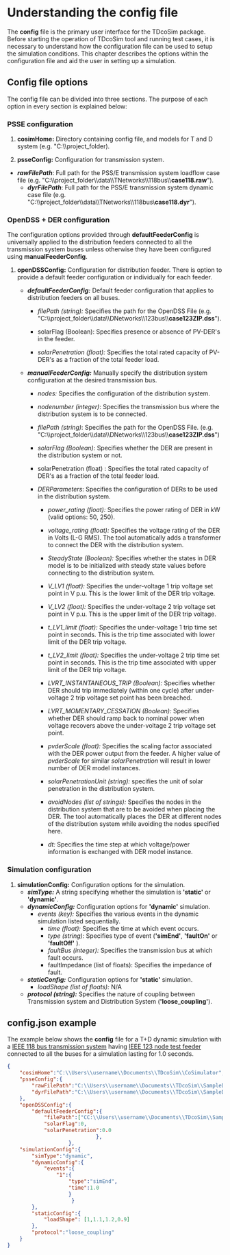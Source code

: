 # Understanding the config file

The **config** file is the primary user interface for the TDcoSim package. Before starting the operation of TDcoSim tool and running test cases, it is necessary to understand how the configuration file can be used to setup the simulation conditions. This chapter describes the options within the configuration file and aid the user in setting up a simulation. 

## Config file options

The config file can be divided into three sections. The purpose of each option in every section is explained below:

### PSSE configuration

1. **cosimHome:** Directory containing config file, and models for T and D system (e.g. "C:\\\project_folder).

2. **psseConfig:** Configuration for  transmission system.
* ***rawFilePath***: Full path for the PSS/E transmission system loadflow case file (e.g. "C:\\\project_folder\\\data\\\TNetworks\\\118bus\\\\**case118.raw**").
   * ***dyrFilePath***: Full path for the PSS/E transmission system dynamic case file (e.g. "C:\\\project_folder\\\data\\\TNetworks\\\118bus\\**case118.dyr**").

### OpenDSS + DER configuration

The configuration options provided through **defaultFeederConfig**  is universally applied to the distribution feeders connected to all the transmission system buses unless otherwise they have been configured using **manualFeederConfig**.

1. **openDSSConfig:** Configuration for distribution feeder. There is option to provide a default feeder configuration or individually for each feeder.
   * ***defaultFeederConfig:*** Default feeder configuration that applies to distribution feeders on all buses.
     * *filePath (string):* Specifies the path for the OpenDSS File (e.g. "C:\\\project_folder\\\data\\\DNetworks\\\123bus\\\\**case123ZIP.dss**").
   
     * solarFlag (Boolean): Specifies presence or absence of PV-DER's in the feeder.
   
     * *solarPenetration (float):* Specifies the total rated capacity of PV-DER's as a fraction of the total feeder load.
   
   * ***manualFeederConfig:*** Manually specify the distribution system configuration at the desired transmission bus.
     * *nodes:* Specifies the configuration of the distribution system.
     * *nodenumber (integer)*: Specifies the transmission bus where the distribution system is to be connected.
   
     * *filePath (string)*: Specifies the path for the OpenDSS File. (e.g. "C:\\\project_folder\\\data\\\DNetworks\\\123bus\\\\**case123ZIP.dss**")
       
     * *solarFlag (Boolean):* Specifies whether the DER are present in the distribution system or not.
     
     * solarPenetration (float) : Specifies the total rated capacity of DER's as a fraction of the total feeder load.
     
     * *DERParameters*: Specifies the configuration of DERs to be used in the distribution system.
       * *power_rating (float):* Specifies the power rating of DER in kW (valid options: 50, 250).
       
       * *voltage_rating (float):* Specifies the voltage rating of the DER in Volts (L-G RMS). The tool automatically adds a transformer to connect the DER with the distribution system.
       
       * *SteadyState (Boolean):* Specifies whether the states in DER model is to be initialized with steady state values before connecting to the distribution system.
         
       * *V_LV1 (float):* Specifies the under-voltage 1 trip voltage set point in V p.u. This is the lower limit of the DER trip voltage.
         
       * *V_LV2 (float):* Specifies the under-voltage 2 trip voltage set point in V p.u. This is the upper limit of the DER trip voltage.
         
       * *t_LV1_limit (float):* Specifies the under-voltage 1 trip time set point in seconds. This is the trip time associated with lower limit of the DER trip voltage.
         
       * *t_LV2_limit (float):* Specifies the under-voltage 2 trip time set point in seconds. This is the trip time associated with upper limit of the DER trip voltage.
         
       * *LVRT_INSTANTANEOUS_TRIP (Boolean):* Specifies whether DER should trip immediately (within one cycle) after under-voltage 2 trip voltage set point has been breached.
       
       * *LVRT_MOMENTARY_CESSATION (Boolean):* Specifies whether DER should ramp back to nominal power when voltage recovers above the under-voltage 2 trip voltage set point.
       
       * *pvderScale (float):* Specifies the scaling factor associated with the DER power output from the feeder. A higher value of *pvderScale* for similar *solarPenetration* will result in lower number of DER model instances.
         
       * *solarPenetrationUnit (string):*  specifies the unit of solar penetration in the distribution system.
         
       * *avoidNodes (list of strings):* Specifies the nodes in the distribution system that are to be avoided when placing the DER. The tool automatically places the DER at different nodes of the distribution system while avoiding the nodes specified here.
         
       * *dt:* Specifies the time step at which voltage/power information is exchanged with DER model instance.
         
### Simulation configuration

1. **simulationConfig:** Configuration options for the simulation.
   * ***simType:*** A string specifying whether the simulation is **'static'** or **'dynamic'**.
   * ***dynamicConfig:*** Configuration options for **'dynamic'** simulation.
     * *events (key):* Specifies the various events in the dynamic simulation listed sequentially.
       * *time (float):* Specifies the time at which event occurs.
       * *type (string):* Specifies type of event (**'simEnd'**, **'faultOn'** or **'faultOff'** ).
       * *faultBus (integer):* Specifies the transmission bus at which fault occurs.
       * faultImpedance (list of floats): Specifies the impedance of fault.
   * ***staticConfig:*** Configuration options for **'static'** simulation.
     * *loadShape (list of floats):* N/A
   *  ***protocol (string):*** Specifies the nature of coupling between Transmission system and Distribution System (**'loose_coupling'**).

## config.json example
The example below shows the **config** file for a T+D dynamic simulation with a [IEEE 118 bus transmission system](https://icseg.iti.illinois.edu/ieee-118-bus-system/) having [IEEE 123 node test feeder](http://sites.ieee.org/pes-testfeeders/resources/) connected to all the buses for a simulation lasting for 1.0 seconds.

```json
{
    "cosimHome":"C:\\Users\\username\\Documents\\TDcoSim\\CoSimulator",
    "psseConfig":{
        "rawFilePath":"C:\\Users\\username\\Documents\\TDcoSim\\SampleData\\TNetworks\\118bus\\case118.raw",
        "dyrFilePath":"C:\\Users\\username\\Documents\\TDcoSim\\SampleData\\TNetworks\\118bus\\case118.dyr"        
    },
    "openDSSConfig":{        
        "defaultFeederConfig":{
            "filePath":["CC:\\Users\\username\\Documents\\TDcoSim\\SampleData\\DNetworks\\123Bus\\case123ZIP.dss"],
            "solarFlag":0,
            "solarPenetration":0.0
                             },
                    },
    "simulationConfig":{
        "simType":"dynamic",
        "dynamicConfig":{
            "events":{
                "1":{
                    "type":"simEnd",
                    "time":1.0
                    }
                     }
        },
        "staticConfig":{
            "loadShape": [1,1.1,1.2,0.9]
        },
        "protocol":"loose_coupling"
    }
}
```

